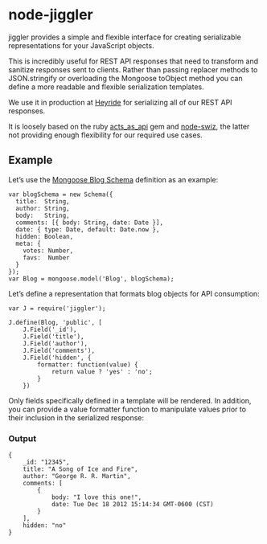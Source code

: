 node-jiggler
==============

jiggler provides a simple and flexible interface for creating serializable representations for your JavaScript objects.

This is incredibly useful for REST API responses that need to transform and sanitize responses sent to clients. Rather than
passing replacer methods to JSON.stringify or overloading the Mongoose toObject method you can define a more readable and flexible serialization templates.

We use it in production at [Heyride](http://heyride.com) for serializing all of our REST API responses.

It is loosely based on the ruby [acts_as_api](https://github.com/fabrik42/acts_as_api) gem and [node-swiz](https://github.com/racker/node-swiz),
the latter not providing enough flexibility for our required use cases.

## Example

Let’s use the [Mongoose Blog Schema](http://mongoosejs.com) definition as an example:

```
var blogSchema = new Schema({
  title:  String,
  author: String,
  body:   String,
  comments: [{ body: String, date: Date }],
  date: { type: Date, default: Date.now },
  hidden: Boolean,
  meta: {
    votes: Number,
    favs:  Number
  }
});
var Blog = mongoose.model('Blog', blogSchema);
```

Let’s define a representation that formats blog objects for API consumption:

```
var J = require('jiggler');

J.define(Blog, 'public', [
    J.Field('_id'),
    J.Field('title'),
    J.Field('author'),
    J.Field('comments'),
    J.Field('hidden', {
    	formatter: function(value) {
    		return value ? 'yes' : 'no';
    	}
    })
```
Only fields specifically defined in a template will be rendered. In addition, you can provide a value formatter function to manipulate values prior to their inclusion in the serialized response:

### Output

```
{
	_id: "12345",
	title: "A Song of Ice and Fire",
	author: "George R. R. Martin",
	comments: [
		{
			body: "I love this one!",
			date: Tue Dec 18 2012 15:14:34 GMT-0600 (CST)
		}
	],
	hidden: "no"
}
```
